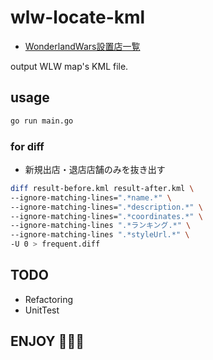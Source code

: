 # wlw-locate-kml

- [WonderlandWars設置店一覧](https://www.google.com/maps/d/viewer?mid=1ENDxk6QqlKlyjqS4iB_1HNyD7UM)

output WLW map's KML file.

## usage

```bash
go run main.go
```

### for diff

- 新規出店・退店店舗のみを抜き出す

```sh
diff result-before.kml result-after.kml \
--ignore-matching-lines=".*name.*" \
--ignore-matching-lines=".*description.*" \
--ignore-matching-lines=".*coordinates.*" \
--ignore-matching-lines ".*ランキング.*" \
--ignore-matching-lines ".*styleUrl.*" \
-U 0 > frequent.diff
```

## TODO

- Refactoring
- UnitTest

## ENJOY :meat_on_bone::meat_on_bone::meat_on_bone:
